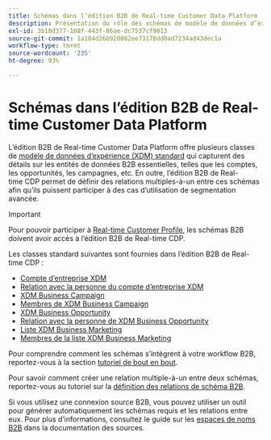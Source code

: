 ```yaml
---
title: Schémas dans l’édition B2B de Real-time Customer Data Platform
description: Présentation du rôle des schémas de modèle de données d’expérience (XDM) dans l’édition B2B de Real-time Customer Data Platform.
exl-id: 3b18d377-108f-443f-86ae-dc7537cf9013
source-git-commit: 1a104d26b920082ee73178dd0ad7234ad43dec1a
workflow-type: tm+mt
source-wordcount: '235'
ht-degree: 93%

---
```


# Schémas dans l’édition B2B de Real-time Customer Data Platform

L’édition B2B de Real-time Customer Data Platform offre plusieurs classes de [modèle de données d’expérience (XDM) standard](../../xdm/schema/composition.md#class) qui capturent des détails sur les entités de données B2B essentielles, telles que les comptes, les opportunités, les campagnes, etc. En outre, l’édition B2B de Real-time CDP permet de définir des relations multiples-à-un entre ces schémas afin qu’ils puissent participer à des cas d’utilisation de segmentation avancée.

>[!IMPORTANT]
>
>Pour pouvoir participer à [Real-time Customer Profile](../../profile/home.md), les schémas B2B doivent avoir accès à l’édition B2B de Real-time CDP.

Les classes standard suivantes sont fournies dans l’édition B2B de Real-time CDP :

* [Compte d’entreprise XDM](../../xdm/classes/b2b/business-account.md)
* [Relation avec la personne du compte d’entreprise XDM](../../xdm/classes/b2b/business-account-person-relation.md)
* [XDM Business Campaign](../../xdm/classes/b2b/business-campaign.md)
* [Membres de XDM Business Campaign](../../xdm/classes/b2b/business-campaign-members.md)
* [XDM Business Opportunity](../../xdm/classes/b2b/business-opportunity.md)
* [Relation avec la personne de XDM Business Opportunity](../../xdm/classes/b2b/business-opportunity-person-relation.md)
* [Liste XDM Business Marketing](../../xdm/classes/b2b/business-marketing-list.md)
* [Membres de la liste XDM Business Marketing](../../xdm/classes/b2b/business-marketing-list-members.md)

Pour comprendre comment les schémas s’intègrent à votre workflow B2B, reportez-vous à la section [tutoriel de bout en bout](../b2b-tutorial.md).

Pour savoir comment créer une relation multiple-à-un entre deux schémas, reportez-vous au tutoriel sur la [définition des relations de schéma B2B](../../xdm/tutorials/relationship-b2b.md).

Si vous utilisez une connexion source B2B, vous pouvez utiliser un outil pour générer automatiquement les schémas requis et les relations entre eux. Pour plus d’informations, consultez le guide sur les [espaces de noms B2B](../../sources/connectors/adobe-applications/marketo/marketo-namespaces.md) dans la documentation des sources.
